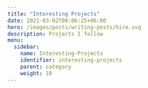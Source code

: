 ```yaml
---
title: "Interesting Projects"
date: 2021-03-02T08:06:25+06:00
hero: /images/posts/writing-posts/hire.svg
description: Projects I follow
menu:
  sidebar:
    name: Interesting-Projects
    identifier: interesting-projects
    parent: category
    weight: 10
---
```

